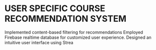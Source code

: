 # USER SPECIFIC COURSE RECOMMENDATION SYSTEM

Implemented content-based filtering for recommendations
Employed Firebase realtime database for customized user
experience.
Designed an intuitive user interface using Strea

